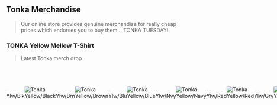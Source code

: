 <!--- This section is Cascading Style Sheet (CSS) and applies to HTML -->
<style>
/* "row style" is flexible size and aligns pictures in center */
.row {
  align-items: center;
  display: flex;
}

/* "column style" is one-third of the width with padding */
.column {
  flex: 33.33%;
  padding: 5px;
}
</style>
## Tonka Merchandise
> Our online store provides genuine merchandise for really cheap prices which endorses you to buy them... TONKA TUESDAY!!

### TONKA Yellow Mellow T-Shirt
> Latest Tonka merch drop
<div class="row">
- Ylw/Blk
<div class="row">
<image src="/images/tonkablack.png"
       alt="Tonka Yellow/Black"
       style="float; center; width=400px;" />

<div class="row">
- Ylw/Brn
<div class="row">
<image src="/images/tonkabrown.png"
       alt="Tonka Yellow/Brown"
       style="float; center; width=400px;" />

<div class="row">
- Ylw/Blu
<div class="row">
<image src="/images/tonkablue.png"
       alt="Tonka Yellow/Blue"
       style="float; center; width=400px;" />
  
<div class="row">
- Ylw/Nvy
<div class="row">
<image src="/images/tonkanavy.png"
       alt="Tonka Yellow/Navy"
       style="float; center; width=400px;" />
  
<div class="row">
- Ylw/Red
<div class="row">
<image src="/images/tonkared.png"
       alt="Tonka Yellow/Red"
       style="float; center; width=400px;" />
  
<div class="row">
- Ylw/Gry
<div class="row">
<image src="/images/tonkagrey.png"
       alt="Tonka Yellow/Grey"
       style="float; center; width=400px;" />

### Get Tonka'd
> You just got Tonka'd
<div class="row">
<image src="/images/gettonka.webp"
       alt="GetTonka'd"
       style="float; center; width=400px;" />
       
### TONKA x Soccer T-Shirt
> Partered with the Tonka-Soccer League
- White
<div class="row">
<image src="/images/tonkasoccer.webp"
       alt="Tonka Soccer White"
       style="float; center; width=400px;" />
  
- Red
<div class="row">
<image src="/images/tonkasoccerred.webp"
       alt="Tonka Soccer White"
       style="float; center; width=400px;" />
